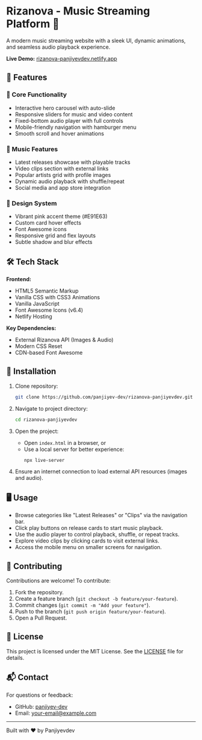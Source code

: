 # Rizanova - Music Streaming Platform 🎵

A modern music streaming website with a sleek UI, dynamic animations, and seamless audio playback experience.

**Live Demo:** [rizanova-panjiyevdev.netlify.app](https://rizanova-panjiyevdev.netlify.app/)

## 🌟 Features

### 🚀 Core Functionality
- Interactive hero carousel with auto-slide
- Responsive sliders for music and video content
- Fixed-bottom audio player with full controls
- Mobile-friendly navigation with hamburger menu
- Smooth scroll and hover animations

### 🎵 Music Features
- Latest releases showcase with playable tracks
- Video clips section with external links
- Popular artists grid with profile images
- Dynamic audio playback with shuffle/repeat
- Social media and app store integration

### 🎨 Design System
- Vibrant pink accent theme (#E91E63)
- Custom card hover effects
- Font Awesome icons
- Responsive grid and flex layouts
- Subtle shadow and blur effects

## 🛠️ Tech Stack

**Frontend:**
- HTML5 Semantic Markup
- Vanilla CSS with CSS3 Animations
- Vanilla JavaScript
- Font Awesome Icons (v6.4)
- Netlify Hosting

**Key Dependencies:**
- External Rizanova API (Images & Audio)
- Modern CSS Reset
- CDN-based Font Awesome

## 🚀 Installation

1. Clone repository:
   ```bash
   git clone https://github.com/panjiyev-dev/rizanova-panjiyevdev.git
   ```

2. Navigate to project directory:
   ```bash
   cd rizanova-panjiyevdev
   ```

3. Open the project:
   - Open `index.html` in a browser, or
   - Use a local server for better experience:
     ```bash
     npx live-server
     ```

4. Ensure an internet connection to load external API resources (images and audio).

## 🖥️ Usage

- Browse categories like "Latest Releases" or "Clips" via the navigation bar.
- Click play buttons on release cards to start music playback.
- Use the audio player to control playback, shuffle, or repeat tracks.
- Explore video clips by clicking cards to visit external links.
- Access the mobile menu on smaller screens for navigation.

## 🤝 Contributing

Contributions are welcome! To contribute:
1. Fork the repository.
2. Create a feature branch (`git checkout -b feature/your-feature`).
3. Commit changes (`git commit -m "Add your feature"`).
4. Push to the branch (`git push origin feature/your-feature`).
5. Open a Pull Request.

## 📄 License

This project is licensed under the MIT License. See the [LICENSE](LICENSE) file for details.

## 📬 Contact

For questions or feedback:
- GitHub: [panjiyev-dev](https://github.com/panjiyev-dev)
- Email: [your-email@example.com](mailto:your-email@example.com)

---

Built with ❤️ by Panjiyevdev
